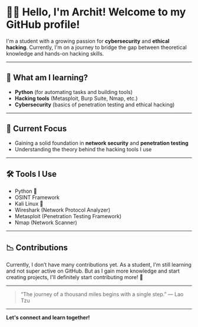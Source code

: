 # 👨‍💻 Hello, I'm Archit! Welcome to my GitHub profile!

I'm a student with a growing passion for **cybersecurity** and **ethical hacking**. Currently, I'm on a journey to bridge the gap between theoretical knowledge and hands-on hacking skills.

---

## 🌱 What am I learning?
- **Python** (for automating tasks and building tools)
- **Hacking tools** (Metasploit, Burp Suite, Nmap, etc.)
- **Cybersecurity** (basics of penetration testing and ethical hacking)

---

## 🎯 Current Focus
- Gaining a solid foundation in **network security** and **penetration testing**
- Understanding the theory behind the hacking tools I use

---

## 🛠️ Tools I Use
- Python 🐍
- OSINT Framework
- Kali Linux 🐧
- Wireshark (Network Protocol Analyzer)
- Metasploit (Penetration Testing Framework)
- Nmap (Network Scanner)

---

## 📉 Contributions
Currently, I don’t have many contributions yet. As a student, I'm still learning and not super active on GitHub. But as I gain more knowledge and start creating projects, I'll definitely start contributing more! 🚀

---

> “The journey of a thousand miles begins with a single step.” — Lao Tzu

---

**Let's connect and learn together!**
